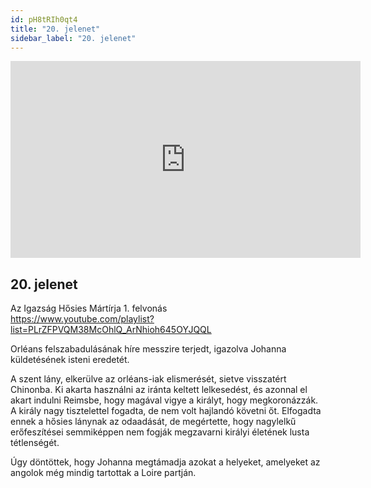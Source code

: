 ```yaml
---
id: pH8tRIh0qt4
title: "20. jelenet"
sidebar_label: "20. jelenet"
---
```


<div class="video-float-container">
  <iframe
    width="560"
    height="315"
    src="https://www.youtube.com/embed/pH8tRIh0qt4"
    title="YouTube video player"
    frameborder="0"
    allow="accelerometer; autoplay; clipboard-write; encrypted-media; gyroscope; picture-in-picture; web-share"
    referrerpolicy="strict-origin-when-cross-origin"
    allowfullscreen
  ></iframe>
</div>

## 20. jelenet

Az Igazság Hősies Mártírja 1. felvonás  
https://www.youtube.com/playlist?list=PLrZFPVQM38McOhlQ_ArNhioh645OYJQQL

Orléans felszabadulásának híre messzire terjedt, igazolva Johanna küldetésének isteni eredetét.

A szent lány, elkerülve az orléans-iak elismerését, sietve visszatért Chinonba. Ki akarta használni az iránta keltett lelkesedést, és azonnal el akart indulni Reimsbe, hogy magával vigye a királyt, hogy megkoronázzák. A király nagy tisztelettel fogadta, de nem volt hajlandó követni őt. Elfogadta ennek a hősies lánynak az odaadását, de megértette, hogy nagylelkű erőfeszítései semmiképpen nem fogják megzavarni királyi életének lusta tétlenségét.

Úgy döntöttek, hogy Johanna megtámadja azokat a helyeket, amelyeket az angolok még mindig tartottak a Loire partján.
